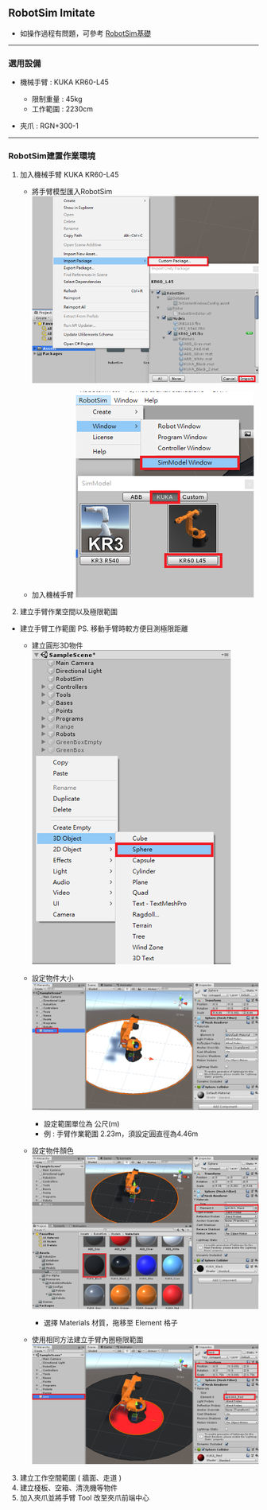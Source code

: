 ## RobotSim Imitate

- 如操作過程有問題，可參考 [RobotSim基礎](https://yazelin.github.io/usc2019-RobotSim/zh-tw/1RobotSimBasic.html)

---
### 選用設備

- 機械手臂 : KUKA KR60-L45
	- 限制重量 : 45kg
	- 工作範圍 : 2230cm
	
- 夾爪 : RGN+300-1

---
### RobotSim建置作業環境

1. 加入機械手臂 KUKA KR60-L45
	- 將手臂模型匯入RobotSim
		 ![Robot_Model](./image/RobotSim_Import_Model.png)
		 
	- 加入機械手臂 
		![Robot_Model](./image/RobotSim_Import_Robot.png)
		
2. 建立手臂作業空間以及極限範圍
- 建立手臂工作範圍      PS. 移動手臂時較方便目測極限距離
	- 建立圓形3D物件                                                                            
		![Robot_Model](./image/RobotSim_Add_Range_Sphere.png)
		
	- 設定物件大小                                                                                 
		![Robot_Model](./image/RobotSim_Range_Size.png)
		- 設定範圍單位為 公尺(m)
		- 例 : 手臂作業範圍 2.23m，須設定圓直徑為4.46m            
         
	- 設定物件顏色                                                                                   
		![Robot_Model](./image/RobotSim_Range_Color.png)
		- 選擇 Materials 材質，拖移至 Element 格子

	- 使用相同方法建立手臂內圈極限範圍
		![Robot_Model](./image/RobotSim_Add_Limit_Sphere.png)

3. 建立工作空間範圍 ( 牆面、走道 )
4. 建立棧板、空箱、清洗機等物件
5. 加入夾爪並將手臂 Tool 改至夾爪前端中心
<!--stackedit_data:
eyJoaXN0b3J5IjpbLTE3MzI0MzQzMTAsMjA0MTE2NTA4MCwyOT
Q1NDg2NjQsLTEzNDY5MjAyMTQsMjk0NTQ4NjY0LDExODc2NjY3
MywtNTk5OTQzMDU0LDE0NzUwMDEyMiw4MTQ3MDIxMTQsLTE0MD
E4MzgwMjQsMTQzODI0NTcxMywxNDc3Mzc0OTY4LC02OTczNzMw
ODQsLTE0NjE1MTcyMzcsMTg3NjE4NTkwNCw1ODQ3NzI1NTMsNT
g4NDk3NzQzLC0xNjc5OTQ3MzI2LDMwMDY3ODg1MywyODQ4ODU0
MTRdfQ==
-->